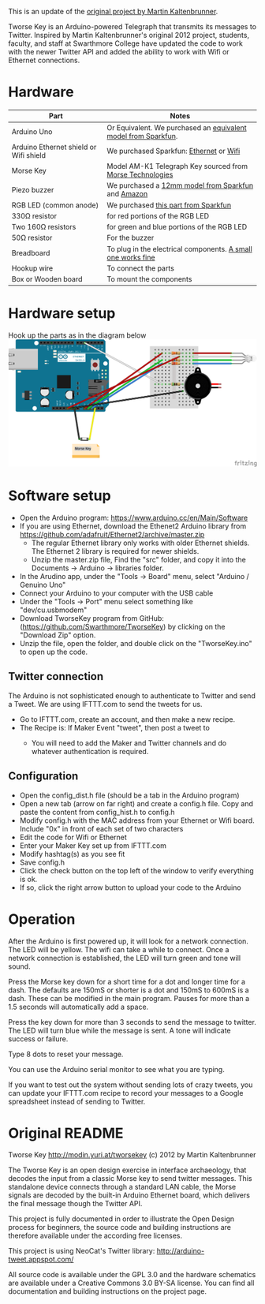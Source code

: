 This is an update of the [original project by Martin Kaltenbrunner](http://modin.yuri.at/tworsekey).

Tworse Key is an Arduino-powered Telegraph that transmits its messages to Twitter.  Inspired by Martin Kaltenbrunner's original 2012 project, students, faculty, and staff at Swarthmore College have updated the code to work with the newer Twitter API and added the ability to work with Wifi or Ethernet connections.  


# Hardware
Part| Notes
--- | --- 
Arduino Uno | Or Equivalent.  We purchased an [equivalent model from Sparkfun](https://www.sparkfun.com/products/12757).
Arduino Ethernet shield or Wifi shield | We purchased Sparkfun: [Ethernet](https://www.sparkfun.com/products/11229) or [Wifi](https://www.sparkfun.com/products/11287)
Morse Key|Model AM-K1 Telegraph Key sourced from [Morse Technologies](http://mtechnologies.com/) 
Piezo buzzer| We purchased a [12mm model from Sparkfun](https://www.sparkfun.com/products/7950) and [Amazon](http://www.amazon.com/Terminals-Electronic-Continuous-Sound-Buzzer/dp/B00B0Q4KKO/ref=sr_1_7)
RGB LED (common anode)| We purchased [this part from Sparkfun](https://www.sparkfun.com/products/10821)
330&Omega; resistor| for red portions of the RGB LED
Two 160&Omega; resistors| for green and blue portions of the RGB LED
50&Omega; resistor|For the buzzer
Breadboard | To plug in the electrical components. [A small one works fine](https://www.sparkfun.com/products/12046)
Hookup wire | To connect the parts 
Box or Wooden board | To mount the components


# Hardware setup 
Hook up the parts as in the diagram below
![circuit diagram](https://raw.githubusercontent.com/Swarthmore/TworseKey/master/Circuit%20Diagram_bb.png "Circuit diagram")

# Software setup
* Open the Arduino program: https://www.arduino.cc/en/Main/Software
* If you are using Ethernet, download the Ethenet2 Arduino library from https://github.com/adafruit/Ethernet2/archive/master.zip
  * The regular Ethernet library only works with older Ethernet shields.  The Ethernet 2 library is required for newer shields.
  * Unzip the master.zip file, Find the "src" folder, and copy it into the Documents → Arduino → libraries folder.
* In the Arudino app, under  the "Tools → Board" menu, select "Arduino / Genuino Uno"
* Connect your Arduino to your computer with the USB cable
* Under the "Tools → Port" menu select something like "dev/cu.usbmodem"
* Download TworseKey program from GitHub: (https://github.com/Swarthmore/TworseKey) by clicking on the "Download Zip" option.
* Unzip the file, open the folder, and double click on the "TworseKey.ino" to open up the code.

## Twitter connection
The Arduino is not sophisticated enough to authenticate to Twitter and send a Tweet.  We are using IFTTT.com to send the tweets for us.  
* Go to IFTTT.com, create an account, and then make a new recipe.  
* The Recipe is: If Maker Event "tweet", then post a tweet to <your Twitter handle>
  * You will need to add the Maker and Twitter channels and do whatever authentication is required.

## Configuration
* Open the config_dist.h file (should be a tab in the Arduino program)
* Open a new tab (arrow on far right) and create a config.h file.  Copy and paste the content from config_hist.h to config.h
* Modify config.h with the MAC address from your Ethernet or Wifi board.  Include "0x" in front of each set of two characters
* Edit the code for Wifi or Ethernet
* Enter your Maker Key set up from IFTTT.com
* Modify hashtag(s) as you see fit
* Save config.h
* Click the check button on the top left of the window to verify everything is ok. 
* If so, click the right arrow button to upload your code to the Arduino

# Operation
After the Arduino is first powered up, it will look for a network connection. The LED will be yellow.  The wifi can take a while to connect.  Once a network connection is established, the LED will turn green and tone will sound.

Press the Morse key down for a short time for a dot and longer time for a dash.  The defaults are 150mS or shorter is a dot and 150mS to 600mS is a dash.  These can be modified in the main program. Pauses for more than a 1.5 seconds will automatically add a space.

Press the key down for more than 3 seconds to send the message to twitter.  The LED will turn blue while the message is sent.  A tone will indicate success or failure.  

Type 8 dots to reset your message.

You can use the Arduino serial monitor to see what you are typing.  

If you want to test out the system without sending lots of crazy tweets, you can update your IFTTT.com recipe to record your messages to a Google spreadsheet instead of sending to Twitter.  


# Original README
Tworse Key http://modin.yuri.at/tworsekey
(c) 2012 by Martin Kaltenbrunner

The Tworse Key is an open design exercise in interface archaeology,  that decodes the input from a classic Morse key to send twitter messages. This standalone device connects through a standard LAN cable, the Morse signals are decoded by the built-in Arduino Ethernet board, which delivers the final message though the Twitter API. 

This project is fully documented in order to illustrate the Open Design process for beginners, the source code and building instructions are therefore available under the according free licenses. 

This project is using NeoCat's Twitter library:
http://arduino-tweet.appspot.com/

All source code is available under the GPL 3.0 and the hardware schematics are available under a Creative Commons 3.0 BY-SA license. You can find all documentation and building instructions on the project page.
